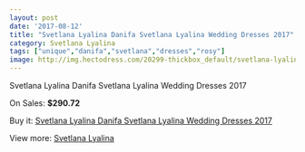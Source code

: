 ```yaml
---
layout: post
date: '2017-08-12'
title: "Svetlana Lyalina Danifa Svetlana Lyalina Wedding Dresses 2017"
category: Svetlana Lyalina
tags: ["unique","danifa","svetlana","dresses","rosy"]
image: http://img.hectodress.com/20299-thickbox_default/svetlana-lyalina-danifa-svetlana-lyalina-wedding-dresses-2013.jpg
---
```

Svetlana Lyalina Danifa Svetlana Lyalina Wedding Dresses 2017

On Sales: **$290.72**
<a href="https://www.hectodress.com/svetlana-lyalina/9410-svetlana-lyalina-danifa-svetlana-lyalina-wedding-dresses-2013.html"><amp-img layout="responsive" width="600" height="600" src="//img.hectodress.com/20299-thickbox_default/svetlana-lyalina-danifa-svetlana-lyalina-wedding-dresses-2013.jpg" alt="Svetlana Lyalina Danifa Svetlana Lyalina Wedding Dresses 2017 0" /></a>
<a href="https://www.hectodress.com/svetlana-lyalina/9410-svetlana-lyalina-danifa-svetlana-lyalina-wedding-dresses-2013.html"><amp-img layout="responsive" width="600" height="600" src="//img.hectodress.com/20301-thickbox_default/svetlana-lyalina-danifa-svetlana-lyalina-wedding-dresses-2013.jpg" alt="Svetlana Lyalina Danifa Svetlana Lyalina Wedding Dresses 2017 1" /></a>
<a href="https://www.hectodress.com/svetlana-lyalina/9410-svetlana-lyalina-danifa-svetlana-lyalina-wedding-dresses-2013.html"><amp-img layout="responsive" width="600" height="600" src="//img.hectodress.com/20300-thickbox_default/svetlana-lyalina-danifa-svetlana-lyalina-wedding-dresses-2013.jpg" alt="Svetlana Lyalina Danifa Svetlana Lyalina Wedding Dresses 2017 2" /></a>

Buy it: [Svetlana Lyalina Danifa Svetlana Lyalina Wedding Dresses 2017](https://www.hectodress.com/svetlana-lyalina/9410-svetlana-lyalina-danifa-svetlana-lyalina-wedding-dresses-2013.html "Svetlana Lyalina Danifa Svetlana Lyalina Wedding Dresses 2017")

View more: [Svetlana Lyalina](https://www.hectodress.com/156-svetlana-lyalina "Svetlana Lyalina")